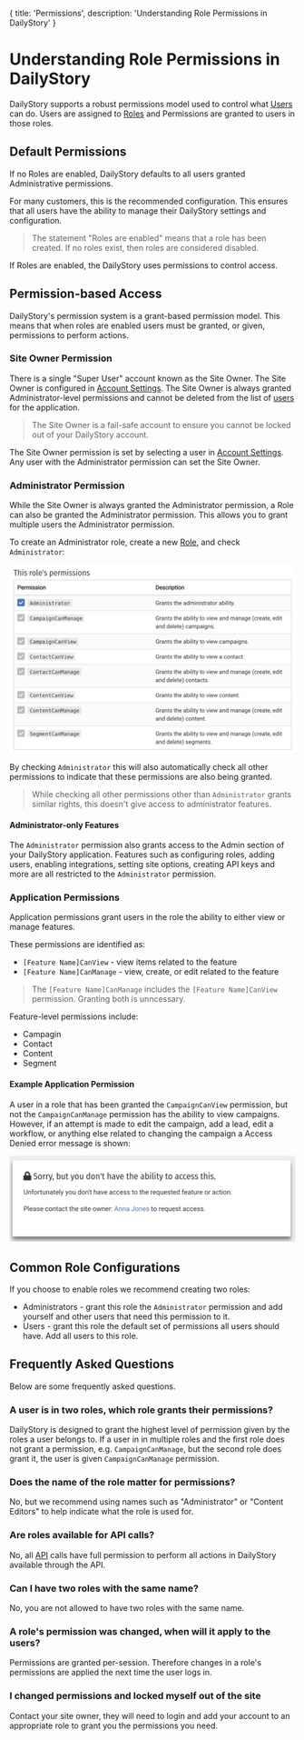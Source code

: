 {
title: 'Permissions',
description: 'Understanding Role Permissions in DailyStory'
}
# Understanding Role Permissions in DailyStory
DailyStory supports a robust permissions model used to control what [Users](/account/users) can do. Users are assigned to [Roles](/account/roles) and Permissions are granted to users in those roles.

## Default Permissions
If no Roles are enabled, DailyStory defaults to all users granted Administrative permissions. 

For many customers, this is the recommended configuration. This ensures that all users have the ability to manage their DailyStory settings and configuration.

> The statement "Roles are enabled" means that a role has been created. If no roles exist, then roles are considered disabled.

If Roles are enabled, the DailyStory uses permissions to control access.

## Permission-based Access
DailyStory's permission system is a grant-based permission model. This means that when roles are enabled users must be granted, or given, permissions to perform actions.

### Site Owner Permission
There is a single "Super User" account known as the Site Owner. The Site Owner is configured in [Account Settings](/account/settings). The Site Owner is always granted Administrator-level permissions and cannot be deleted from the list of [users](/account/users) for the application.

> The Site Owner is a fail-safe account to ensure you cannot be locked out of your DailyStory account.

The Site Owner permission is set by selecting a user in [Account Settings](/account/settings). Any user with the Administrator permission can set the Site Owner.

### Administrator Permission
While the Site Owner is always granted the Administrator permission, a Role can also be granted the Administrator permission. This allows you to grant multiple users the Administrator permission.

To create an Administrator role, create a new [Role](/account/roles), and check `Administrator`:

![Administrator Permissions](/articles/account/permissions-01.png "Administrator Permissions")

By checking `Administrator` this will also automatically check all other permissions to indicate that these permissions are also being granted.

> While checking all other permissions other than `Administrator` grants similar rights, this doesn't give access to administrator features.

#### Administrator-only Features
The `Administrator` permission also grants access to the Admin section of your DailyStory application. Features such as configuring roles, adding users, enabling integrations, setting site options, creating API keys and more are all restricted to the `Administrator` permission.

### Application Permissions
Application permissions grant users in the role the ability to either view or manage features. 

These permissions are identified as:

* `[Feature Name]CanView` - view items related to the feature
* `[Feature Name]CanManage` - view, create, or edit related to the feature

> The `[Feature Name]CanManage` includes the `[Feature Name]CanView` permission. Granting both is unncessary.

Feature-level permissions include:

* Campagin
* Contact
* Content
* Segment

#### Example Application Permission
A user in a role that has been granted the `CampaignCanView` permission, but not the `CampaignCanManage` permission has the ability to view campaigns. However, if an attempt is made to edit the campaign, add a lead, edit a workflow, or anything else related to changing the campaign a Access Denied error message is shown:
	
![Access Denied](/articles/account/permissions-02.png "Access Denied")

## Common Role Configurations
If you choose to enable roles we recommend creating two roles:
	
* Administrators - grant this role the `Administrator` permission and add yourself and other users that need this permission to it.
* Users - grant this role the default set of permissions all users should have. Add all users to this role.
	
## Frequently Asked Questions
Below are some frequently asked questions.

### A user is in two roles, which role grants their permissions?
DailyStory is designed to grant the highest level of permission given by the roles a user belongs to. If a user in in multiple roles and the first role does not grant a permission, e.g. `CampaignCanManage`, but the second role does grant it, the user is given `CampaignCanManage` permission.

### Does the name of the role matter for permissions?
No, but we recommend using names such as "Administrator" or "Content Editors" to help indicate what the role is used for.

### Are roles available for API calls?
No, all [API](/api) calls have full permission to perform all actions in DailyStory available through the API.

### Can I have two roles with the same name?
No, you are not allowed to have two roles with the same name.

### A role's permission was changed, when will it apply to the users?
Permissions are granted per-session. Therefore changes in a role's permissions are applied the next time the user logs in.

### I changed permissions and locked myself out of the site
Contact your site owner, they will need to login and add your account to an appropriate role to grant you the permissions you need.
